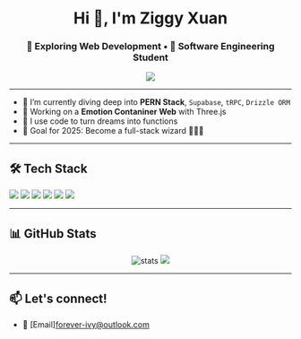 <h1 align="center">Hi 👋, I'm Ziggy Xuan</h1>
<h3 align="center">🚀 Exploring Web Development • 🌌 Software Engineering Student</h3>

<p align="center">
  <img src="https://readme-typing-svg.herokuapp.com/?lines=2nd-year+Software+Engineering+Student;React+%2F+Next.js+Lover;Always+Learning+Something+New!&center=true&width=500&height=45">
</p>

---

- 🌱 I’m currently diving deep into **PERN Stack**, `Supabase`, `tRPC`, `Drizzle ORM`
- 🔭 Working on a **Emotion Contaniner Web** with Three.js
- 🌠 I use code to turn dreams into functions
- 🎯 Goal for 2025: Become a full-stack wizard 👩‍💻✨

---

## 🛠️ Tech Stack
<p align="left">
  <img src="https://img.shields.io/badge/Code-React-informational?style=flat&logo=react" />
  <img src="https://img.shields.io/badge/Code-Next.js-black?style=flat&logo=next.js" />
  <img src="https://img.shields.io/badge/Style-TailwindCSS-38B2AC?style=flat&logo=tailwind-css" />
  <img src="https://img.shields.io/badge/Auth-Clerk-orange?style=flat&logo=clerk" />
  <img src="https://img.shields.io/badge/DB-Neon-blue?style=flat&logo=postgresql" />
  <img src="https://img.shields.io/badge/ORM-Drizzle-lightgrey?style=flat&logo=drizzle" />
</p>

---

## 📊 GitHub Stats
<p align="center">
  <img src="https://github-readme-stats.vercel.app/api?username=forever-ivy&show_icons=true&theme=radical" alt="stats" />
  <img src="https://github-readme-streak-stats.herokuapp.com/?user=forever-ivy&theme=radical" />
</p>

---

## 📫 Let's connect!
- 💌 [Email][forever-ivy@outlook.com](mailto:forever-ivy@outlook.com)


